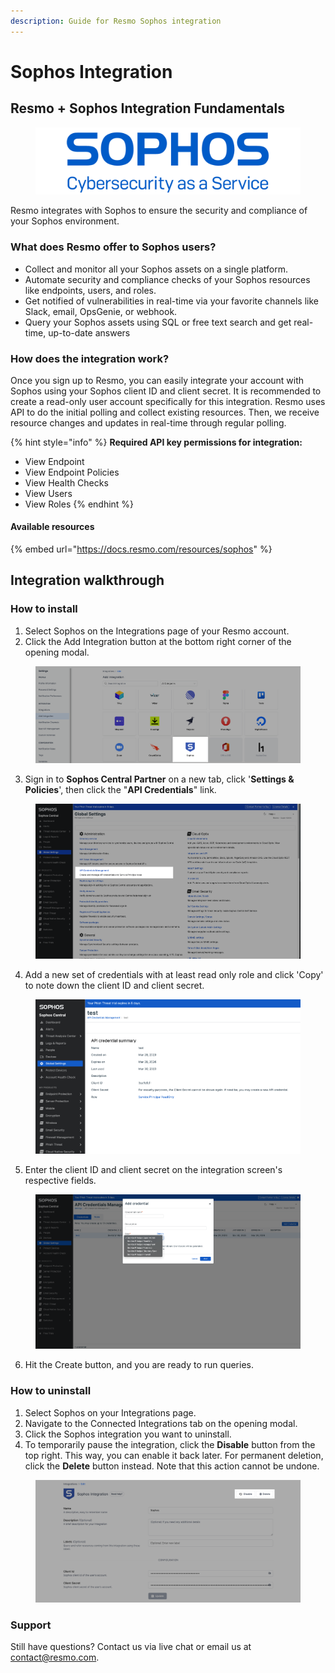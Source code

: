 ```yaml
---
description: Guide for Resmo Sophos integration
---
```


# Sophos Integration

## Resmo + Sophos Integration Fundamentals

<figure><img src="../.gitbook/assets/sophos-logo.png" alt=""><figcaption></figcaption></figure>

Resmo integrates with Sophos to ensure the security and compliance of your Sophos environment.

### What does Resmo offer to Sophos users?

* Collect and monitor all your Sophos assets on a single platform.&#x20;
* Automate security and compliance checks of your Sophos resources like endpoints, users, and roles.
* Get notified of vulnerabilities in real-time via your favorite channels like Slack, email, OpsGenie, or webhook.
* Query your Sophos assets using SQL or free text search and get real-time, up-to-date answers

### How does the integration work?

Once you sign up to Resmo, you can easily integrate your account with Sophos using your Sophos client ID and client secret. It is recommended to create a read-only user account specifically for this integration. Resmo uses API to do the initial polling and collect existing resources. Then, we receive resource changes and updates in real-time through regular polling.

{% hint style="info" %}
**Required API key permissions for integration:**

* View Endpoint
* View Endpoint Policies
* View Health Checks
* View Users
* View Roles
{% endhint %}

#### Available resources

{% embed url="https://docs.resmo.com/resources/sophos" %}

## Integration walkthrough

### How to install

1. Select Sophos on the Integrations page of your Resmo account.
2. Click the Add Integration button at the bottom right corner of the opening modal.

<figure><img src="../.gitbook/assets/add-sophos.png" alt=""><figcaption></figcaption></figure>

3. Sign in to **Sophos Central Partner** on a new tab, click '**Settings & Policies**', then click the "**API Credentials**" link.&#x20;

<figure><img src="../.gitbook/assets/api-credentials-sophos.png" alt=""><figcaption></figcaption></figure>

4. Add a new set of credentials with at least read only role and click 'Copy' to note down the client ID and client secret.&#x20;

<figure><img src="../.gitbook/assets/api-credentials-summary.png" alt=""><figcaption></figcaption></figure>

5. Enter the client ID and client secret on the integration screen's respective fields.&#x20;

<figure><img src="../.gitbook/assets/edit-api.png" alt=""><figcaption></figcaption></figure>

6. Hit the Create button, and you are ready to run queries.

### How to uninstall

1. Select Sophos on your Integrations page.
2. Navigate to the Connected Integrations tab on the opening modal.
3. Click the Sophos integration you want to uninstall.
4. To temporarily pause the integration, click the **Disable** button from the top right. This way, you can enable it back later. For permanent deletion, click the **Delete** button instead. Note that this action cannot be undone.

<figure><img src="../.gitbook/assets/delete-disable-sophos-integration.png" alt=""><figcaption></figcaption></figure>

### Support

Still have questions? Contact us via live chat or email us at contact@resmo.com.
